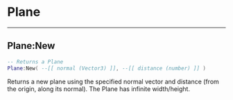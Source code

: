 # Plane

----
## Plane:New
```lua
-- Returns a Plane
Plane:New( --[[ normal (Vector3) ]], --[[ distance (number) ]] )
```

Returns a new plane using the specified normal vector and distance (from the origin, along its normal). The Plane has infinite width/height.